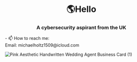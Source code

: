 <h1 align="center">🌎<b>Hello</b><coders/></h1>
<h3 align="center">A cybersecurity aspirant from the UK</h3>
- 📫 How to reach me: <Br>
  Email: michaelholtz1509@icloud.com

![Pink Aesthetic Handwritten Wedding Agent Business Card (1)](https://github.com/mholtz15/mholtz15/assets/157908872/70722121-0e6a-45ac-a18e-e70a14f3b200)




<!---
mholtz15/mholtz15 is a ✨ special ✨ repository because its `README.md` (this file) appears on your GitHub profile.
You can click the Preview link to take a look at your changes.
--->
